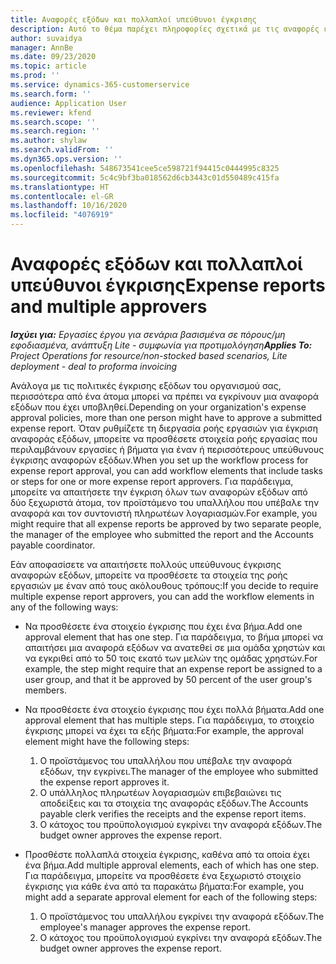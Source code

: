 ```yaml
---
title: Αναφορές εξόδων και πολλαπλοί υπεύθυνοι έγκρισης
description: Αυτό το θέμα παρέχει πληροφορίες σχετικά με τις αναφορές εξόδων που απαιτούν έγκριση από περισσότερα από ένα άτομα.
author: suvaidya
manager: AnnBe
ms.date: 09/23/2020
ms.topic: article
ms.prod: ''
ms.service: dynamics-365-customerservice
ms.search.form: ''
audience: Application User
ms.reviewer: kfend
ms.search.scope: ''
ms.search.region: ''
ms.author: shylaw
ms.search.validFrom: ''
ms.dyn365.ops.version: ''
ms.openlocfilehash: 548673541cee5ce598721f94415c0444995c8325
ms.sourcegitcommit: 5c4c9bf3ba018562d6cb3443c01d550489c415fa
ms.translationtype: HT
ms.contentlocale: el-GR
ms.lasthandoff: 10/16/2020
ms.locfileid: "4076919"
---
```

# <a name="expense-reports-and-multiple-approvers"></a><span data-ttu-id="95d9f-103">Αναφορές εξόδων και πολλαπλοί υπεύθυνοι έγκρισης</span><span class="sxs-lookup"><span data-stu-id="95d9f-103">Expense reports and multiple approvers</span></span>

<span data-ttu-id="95d9f-104">_**Ισχύει για:** Εργασίες έργου για σενάρια βασισμένα σε πόρους/μη εφοδιασμένα, ανάπτυξη Lite - συμφωνία για προτιμολόγηση_</span><span class="sxs-lookup"><span data-stu-id="95d9f-104">_**Applies To:** Project Operations for resource/non-stocked based scenarios, Lite deployment - deal to proforma invoicing_</span></span>

<span data-ttu-id="95d9f-105">Ανάλογα με τις πολιτικές έγκρισης εξόδων του οργανισμού σας, περισσότερα από ένα άτομα μπορεί να πρέπει να εγκρίνουν μια αναφορά εξόδων που έχει υποβληθεί.</span><span class="sxs-lookup"><span data-stu-id="95d9f-105">Depending on your organization's expense approval policies, more than one person might have to approve a submitted expense report.</span></span> <span data-ttu-id="95d9f-106">Όταν ρυθμίζετε τη διεργασία ροής εργασιών για έγκριση αναφοράς εξόδων, μπορείτε να προσθέσετε στοιχεία ροής εργασίας που περιλαμβάνουν εργασίες ή βήματα για έναν ή περισσότερους υπεύθυνους έγκρισης αναφορών εξόδων.</span><span class="sxs-lookup"><span data-stu-id="95d9f-106">When you set up the workflow process for expense report approval, you can add workflow elements that include tasks or steps for one or more expense report approvers.</span></span> <span data-ttu-id="95d9f-107">Για παράδειγμα, μπορείτε να απαιτήσετε την έγκριση όλων των αναφορών εξόδων από δύο ξεχωριστά άτομα, τον προϊστάμενο του υπαλλήλου που υπέβαλε την αναφορά και τον συντονιστή πληρωτέων λογαριασμών.</span><span class="sxs-lookup"><span data-stu-id="95d9f-107">For example, you might require that all expense reports be approved by two separate people, the manager of the employee who submitted the report and the Accounts payable coordinator.</span></span>

<span data-ttu-id="95d9f-108">Εάν αποφασίσετε να απαιτήσετε πολλούς υπεύθυνους έγκρισης αναφορών εξόδων, μπορείτε να προσθέσετε τα στοιχεία της ροής εργασιών με έναν από τους ακόλουθους τρόπους:</span><span class="sxs-lookup"><span data-stu-id="95d9f-108">If you decide to require multiple expense report approvers, you can add the workflow elements in any of the following ways:</span></span>

- <span data-ttu-id="95d9f-109">Να προσθέσετε ένα στοιχείο έγκρισης που έχει ένα βήμα.</span><span class="sxs-lookup"><span data-stu-id="95d9f-109">Add one approval element that has one step.</span></span> <span data-ttu-id="95d9f-110">Για παράδειγμα, το βήμα μπορεί να απαιτήσει μια αναφορά εξόδων να ανατεθεί σε μια ομάδα χρηστών και να εγκριθεί από το 50 τοις εκατό των μελών της ομάδας χρηστών.</span><span class="sxs-lookup"><span data-stu-id="95d9f-110">For example, the step might require that an expense report be assigned to a user group, and that it be approved by 50 percent of the user group's members.</span></span>
- <span data-ttu-id="95d9f-111">Να προσθέσετε ένα στοιχείο έγκρισης που έχει πολλά βήματα.</span><span class="sxs-lookup"><span data-stu-id="95d9f-111">Add one approval element that has multiple steps.</span></span> <span data-ttu-id="95d9f-112">Για παράδειγμα, το στοιχείο έγκρισης μπορεί να έχει τα εξής βήματα:</span><span class="sxs-lookup"><span data-stu-id="95d9f-112">For example, the approval element might have the following steps:</span></span>

    1. <span data-ttu-id="95d9f-113">Ο προϊστάμενος του υπαλλήλου που υπέβαλε την αναφορά εξόδων, την εγκρίνει.</span><span class="sxs-lookup"><span data-stu-id="95d9f-113">The manager of the employee who submitted the expense report approves it.</span></span>
    2. <span data-ttu-id="95d9f-114">Ο υπάλληλος πληρωτέων λογαριασμών επιβεβαιώνει τις αποδείξεις και τα στοιχεία της αναφοράς εξόδων.</span><span class="sxs-lookup"><span data-stu-id="95d9f-114">The Accounts payable clerk verifies the receipts and the expense report items.</span></span>
    3. <span data-ttu-id="95d9f-115">Ο κάτοχος του προϋπολογισμού εγκρίνει την αναφορά εξόδων.</span><span class="sxs-lookup"><span data-stu-id="95d9f-115">The budget owner approves the expense report.</span></span>

- <span data-ttu-id="95d9f-116">Προσθέστε πολλαπλά στοιχεία έγκρισης, καθένα από τα οποία έχει ένα βήμα.</span><span class="sxs-lookup"><span data-stu-id="95d9f-116">Add multiple approval elements, each of which has one step.</span></span> <span data-ttu-id="95d9f-117">Για παράδειγμα, μπορείτε να προσθέσετε ένα ξεχωριστό στοιχείο έγκρισης για κάθε ένα από τα παρακάτω βήματα:</span><span class="sxs-lookup"><span data-stu-id="95d9f-117">For example, you might add a separate approval element for each of the following steps:</span></span>

    1. <span data-ttu-id="95d9f-118">Ο προϊστάμενος του υπαλλήλου εγκρίνει την αναφορά εξόδων.</span><span class="sxs-lookup"><span data-stu-id="95d9f-118">The employee's manager approves the expense report.</span></span>
    2. <span data-ttu-id="95d9f-119">Ο κάτοχος του προϋπολογισμού εγκρίνει την αναφορά εξόδων.</span><span class="sxs-lookup"><span data-stu-id="95d9f-119">The budget owner approves the expense report.</span></span>

